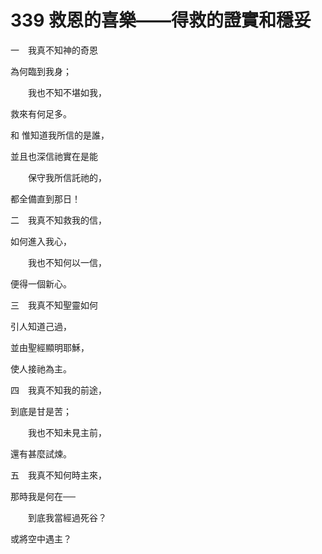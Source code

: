 # 339 救恩的喜樂——得救的證實和穩妥

一　我真不知神的奇恩

為何臨到我身；

　　我也不知不堪如我，

救來有何足多。

和 惟知道我所信的是誰，

並且也深信祂實在是能

　　保守我所信託祂的，

都全備直到那日！

二　我真不知救我的信，

如何進入我心，

　　我也不知何以一信，

便得一個新心。

三　我真不知聖靈如何

引人知道己過，

並由聖經顯明耶穌，

使人接祂為主。

四　我真不知我的前途，

到底是甘是苦；

　　我也不知未見主前，

還有甚麼試煉。

五　我真不知何時主來，

那時我是何在──

　　到底我當經過死谷？

或將空中遇主？

